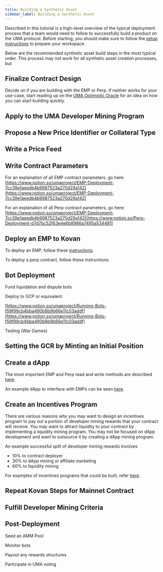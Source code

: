 ```yaml
---
title: Building a Synthetic Asset
sidebar_label: Building a Synthetic Asset
---
```


Described in this tutorial is a high-level overview of the typical deployment process that a team would need to follow to successfully build a product on the UMA protocol. Before starting, you should make sure to follow the [setup instructions](/developers/setup) to prepare your workspace. 

Below are the recommended synthetic asset build steps in the most typical order. This process may not work for all synthetic asset creation processes, but  

## Finalize Contract Design

Decide on if you are building with the EMP or Perp. If neither works for your use-case, start reading up on the [UMA Optimistic Oracle](https://www.notion.so/Building-with-the-Optimistic-Oracle-7fc31aceba4348a188a393dfc0cc140b) for an idea on how you can start building quickly. 

## Apply to the UMA Developer Mining Program
 
## Propose a New Price Identifier or Collateral Type

## Write a Price Feed

## Write Contract Parameters

For an explanation of all EMP contract parameters, go here: [https://www.notion.so/umaproject/EMP-Deployment-7cc39e1aeedb4b9987523a270d29a142](https://www.notion.so/umaproject/EMP-Deployment-7cc39e1aeedb4b9987523a270d29a142)

For an explanation of all Perp contract parameters, go here: [https://www.notion.so/umaproject/EMP-Deployment-7cc39e1aeedb4b9987523a270d29a142](https://www.notion.so/Perp-Deployment-d7d7bc52f63e4e6b8986a7495a534481)

## Deploy an EMP to Kovan

To deploy an EMP, follow these [instructions](https://www.notion.so/EMP-Deployment-7cc39e1aeedb4b9987523a270d29a142).

To deploy a perp contract, follow these instructions.

## Bot Deployment

Fund liquidation and dispute bots

Deploy to GCP or equivalent

[https://www.notion.so/umaproject/Running-Bots-f59f99cb4bba490b8b9b66e11c03addf](https://www.notion.so/umaproject/Running-Bots-f59f99cb4bba490b8b9b66e11c03addf)

Testing (War Games)

## Setting the GCR by Minting an Initial Position

## Create a dApp

The most important EMP and Perp read and write methods are described [here](https://www.notion.so/Interfacing-with-the-EMP-and-Perp-20c95b9688e5402d9a692d411027c43c).

An example dApp to interface with EMPs can be seen [here](https://github.com/UMAprotocol/emp-tools).

## Create an Incentives Program

There are various reasons why you may want to design an incentives program to pay out a portion of developer mining rewards that your contract will receive. You may want to attract liquidity to your contract by implementing a liquidity mining program. You may not be focused on dApp development and want to outsource it by creating a dApp mining program. 

An example successful split of developer mining rewards involves

- 10% to contract deployer
- 30% to dApp mining or affiliate marketing
- 60% to liquidity mining

For examples of incentives programs that could be built, refer [here](https://www.notion.so/Designing-an-Incentives-Program-3b33c05f5c5249f78063c029b9b29275).

## Repeat Kovan Steps for Mainnet Contract


## Fulfill Developer Mining Criteria


## Post-Deployment

Seed an AMM Pool

Monitor bots

Payout any rewards structures

Participate in UMA voting
